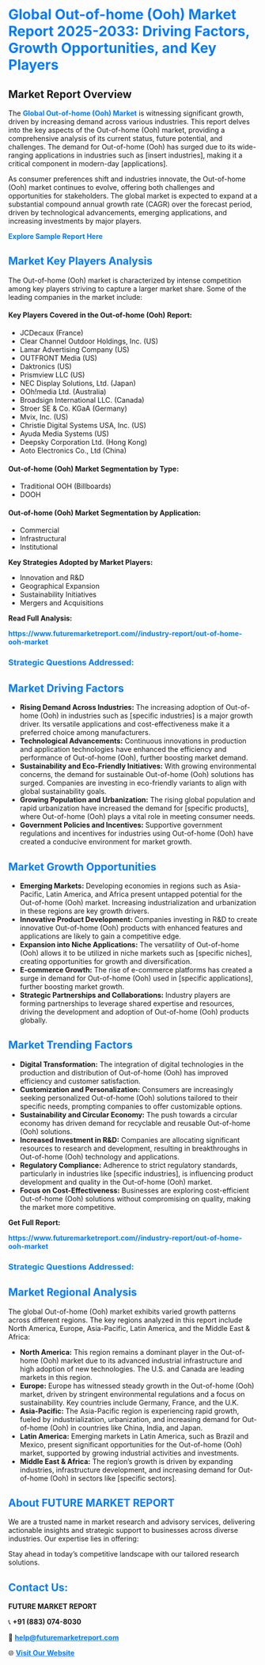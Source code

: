 <h1 style="color: #007BFF;">Global Out-of-home (Ooh) Market Report 2025-2033: Driving Factors, Growth Opportunities, and Key Players</h1>

<section id="overview">
<h2>Market Report Overview</h2>
<p>The <a href="https://www.futuremarketreport.com//industry-report/out-of-home-ooh-market" style="color: #007BFF; text-decoration: none;"><strong>Global Out-of-home (Ooh) Market</strong></a> is witnessing significant growth, driven by increasing demand across various industries. This report delves into the key aspects of the Out-of-home (Ooh) market, providing a comprehensive analysis of its current status, future potential, and challenges. The demand for Out-of-home (Ooh) has surged due to its wide-ranging applications in industries such as [insert industries], making it a critical component in modern-day [applications].</p>
<p>As consumer preferences shift and industries innovate, the Out-of-home (Ooh) market continues to evolve, offering both challenges and opportunities for stakeholders. The global market is expected to expand at a substantial compound annual growth rate (CAGR) over the forecast period, driven by technological advancements, emerging applications, and increasing investments by major players.</p>
</section>

<section id="overview">
<p><a href="https://www.futuremarketreport.com//request-sample/reportId=90654" style="color: #007BFF; text-decoration: none;"><strong>Explore Sample Report Here</strong></a></p>
</section>

<section id="key-players">
<h2 style="color: #007BFF;">Market Key Players Analysis</h2>
<p>The Out-of-home (Ooh) market is characterized by intense competition among key players striving to capture a larger market share. Some of the leading companies in the market include:</p>
<h4>Key Players Covered in the Out-of-home (Ooh) Report:</h4>
<ul><li>JCDecaux (France)</li><li>Clear Channel Outdoor Holdings, Inc. (US)</li><li>Lamar Advertising Company (US)</li><li>OUTFRONT Media (US)</li><li>Daktronics (US)</li><li>Prismview LLC (US)</li><li>NEC Display Solutions, Ltd. (Japan)</li><li>OOh!media Ltd. (Australia)</li><li>Broadsign International LLC. (Canada)</li><li>Stroer SE &amp; Co. KGaA (Germany)</li><li>Mvix, Inc. (US)</li><li>Christie Digital Systems USA, Inc. (US)</li><li>Ayuda Media Systems (US)</li><li>Deepsky Corporation Ltd. (Hong Kong)</li><li>Aoto Electronics Co., Ltd (China)</li></ul>
<h4>Out-of-home (Ooh) Market Segmentation by Type:</h4>
<ul><li>Traditional OOH (Billboards)</li><li>DOOH</li></ul>

<h4>Out-of-home (Ooh) Market Segmentation by Application:</h4>
<ul><li>Commercial</li><li>Infrastructural</li><li>Institutional</li></ul>
<p><strong>Key Strategies Adopted by Market Players:</strong></p>
<ul>
<li>Innovation and R&D</li>
<li>Geographical Expansion</li>
<li>Sustainability Initiatives</li>
<li>Mergers and Acquisitions</li>
</ul>
</section>

<section>
<p><strong>Read Full Analysis: </strong></p><a href="https://www.futuremarketreport.com//industry-report/out-of-home-ooh-market" style="color: #007BFF; text-decoration: none;"><strong>https://www.futuremarketreport.com//industry-report/out-of-home-ooh-market</strong></a>
<h3 style="color: #007BFF;">Strategic Questions Addressed:</h3>
</section>

<section id="driving-factors">
<h2 style="color: #007BFF;">Market Driving Factors</h2>
<ul>
<li><strong>Rising Demand Across Industries:</strong> The increasing adoption of Out-of-home (Ooh) in industries such as [specific industries] is a major growth driver. Its versatile applications and cost-effectiveness make it a preferred choice among manufacturers.</li>
<li><strong>Technological Advancements:</strong> Continuous innovations in production and application technologies have enhanced the efficiency and performance of Out-of-home (Ooh), further boosting market demand.</li>
<li><strong>Sustainability and Eco-Friendly Initiatives:</strong> With growing environmental concerns, the demand for sustainable Out-of-home (Ooh) solutions has surged. Companies are investing in eco-friendly variants to align with global sustainability goals.</li>
<li><strong>Growing Population and Urbanization:</strong> The rising global population and rapid urbanization have increased the demand for [specific products], where Out-of-home (Ooh) plays a vital role in meeting consumer needs.</li>
<li><strong>Government Policies and Incentives:</strong> Supportive government regulations and incentives for industries using Out-of-home (Ooh) have created a conducive environment for market growth.</li>
</ul>
</section>

<section id="growth-opportunities">
<h2 style="color: #007BFF;">Market Growth Opportunities</h2>
<ul>
<li><strong>Emerging Markets:</strong> Developing economies in regions such as Asia-Pacific, Latin America, and Africa present untapped potential for the Out-of-home (Ooh) market. Increasing industrialization and urbanization in these regions are key growth drivers.</li>
<li><strong>Innovative Product Development:</strong> Companies investing in R&D to create innovative Out-of-home (Ooh) products with enhanced features and applications are likely to gain a competitive edge.</li>
<li><strong>Expansion into Niche Applications:</strong> The versatility of Out-of-home (Ooh) allows it to be utilized in niche markets such as [specific niches], creating opportunities for growth and diversification.</li>
<li><strong>E-commerce Growth:</strong> The rise of e-commerce platforms has created a surge in demand for Out-of-home (Ooh) used in [specific applications], further boosting market growth.</li>
<li><strong>Strategic Partnerships and Collaborations:</strong> Industry players are forming partnerships to leverage shared expertise and resources, driving the development and adoption of Out-of-home (Ooh) products globally.</li>
</ul>
</section>

<section id="trending-factors">
<h2 style="color: #007BFF;">Market Trending Factors</h2>
<ul>
<li><strong>Digital Transformation:</strong> The integration of digital technologies in the production and distribution of Out-of-home (Ooh) has improved efficiency and customer satisfaction.</li>
<li><strong>Customization and Personalization:</strong> Consumers are increasingly seeking personalized Out-of-home (Ooh) solutions tailored to their specific needs, prompting companies to offer customizable options.</li>
<li><strong>Sustainability and Circular Economy:</strong> The push towards a circular economy has driven demand for recyclable and reusable Out-of-home (Ooh) solutions.</li>
<li><strong>Increased Investment in R&D:</strong> Companies are allocating significant resources to research and development, resulting in breakthroughs in Out-of-home (Ooh) technology and applications.</li>
<li><strong>Regulatory Compliance:</strong> Adherence to strict regulatory standards, particularly in industries like [specific industries], is influencing product development and quality in the Out-of-home (Ooh) market.</li>
<li><strong>Focus on Cost-Effectiveness:</strong> Businesses are exploring cost-efficient Out-of-home (Ooh) solutions without compromising on quality, making the market more competitive.</li>
</ul>
</section>

<section>
<p><strong>Get Full Report: </strong></p><a href="https://www.futuremarketreport.com//industry-report/out-of-home-ooh-market" style="color: #007BFF; text-decoration: none;"><strong>https://www.futuremarketreport.com//industry-report/out-of-home-ooh-market</strong></a>
<h3 style="color: #007BFF;">Strategic Questions Addressed:</h3>
</section>


<section id="regional-analysis">
<h2 style="color: #007BFF;">Market Regional Analysis</h2>
<p>The global Out-of-home (Ooh) market exhibits varied growth patterns across different regions. The key regions analyzed in this report include North America, Europe, Asia-Pacific, Latin America, and the Middle East & Africa:</p>
<ul>
<li><strong>North America:</strong> This region remains a dominant player in the Out-of-home (Ooh) market due to its advanced industrial infrastructure and high adoption of new technologies. The U.S. and Canada are leading markets in this region.</li>
<li><strong>Europe:</strong> Europe has witnessed steady growth in the Out-of-home (Ooh) market, driven by stringent environmental regulations and a focus on sustainability. Key countries include Germany, France, and the U.K.</li>
<li><strong>Asia-Pacific:</strong> The Asia-Pacific region is experiencing rapid growth, fueled by industrialization, urbanization, and increasing demand for Out-of-home (Ooh) in countries like China, India, and Japan.</li>
<li><strong>Latin America:</strong> Emerging markets in Latin America, such as Brazil and Mexico, present significant opportunities for the Out-of-home (Ooh) market, supported by growing industrial activities and investments.</li>
<li><strong>Middle East & Africa:</strong> The region’s growth is driven by expanding industries, infrastructure development, and increasing demand for Out-of-home (Ooh) in sectors like [specific sectors].</li>
</ul>
</section>

<footer>
<h2 style="color: #007BFF;">About FUTURE MARKET REPORT</h2>
<p>We are a trusted name in market research and advisory services, delivering actionable insights and strategic support to businesses across diverse industries. Our expertise lies in offering:</p>

<p>Stay ahead in today’s competitive landscape with our tailored research solutions.</p>

<h2 style="color: #007BFF;">Contact Us:</h2>
<p><strong>FUTURE MARKET REPORT</strong></p>
<p>📞 <strong>+91 (883) 074-8030</strong></p>
<p>📧 <strong><a href="mailto:help@futuremarketreport.com" style="color: #007BFF;">help@futuremarketreport.com</a></strong></p>
<p>🌐 <strong><a href="https://www.futuremarketreport.com/" style="color: #007BFF;">Visit Our Website</a></strong></p>
</footer>